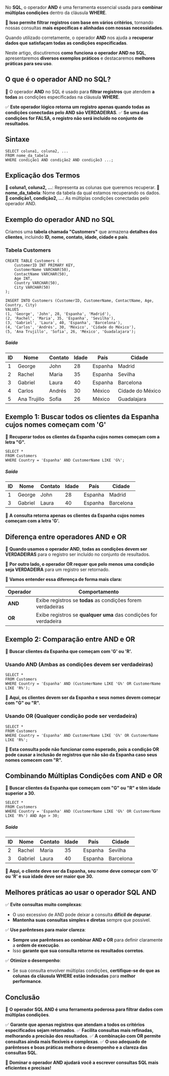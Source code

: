 No **SQL**, o operador **AND** é uma ferramenta essencial usada para **combinar múltiplas condições** dentro da cláusula **WHERE**.

📌 **Isso permite filtrar registros com base em vários critérios**, tornando nossas consultas **mais específicas e alinhadas com nossas necessidades**.

Quando utilizado corretamente, o operador **AND** nos ajuda a **recuperar dados que satisfaçam todas as condições especificadas**.

Neste artigo, discutiremos **como funciona o operador AND no SQL**, apresentaremos **diversos exemplos práticos** e destacaremos **melhores práticas para seu uso**.

## **O que é o operador AND no SQL?**

📌 O operador **AND** no SQL é usado para **filtrar registros** que atendem **a todas** as condições especificadas na cláusula **WHERE**.

✅ **Este operador lógico retorna um registro apenas quando todas as condições conectadas pelo AND são VERDADEIRAS**. 
✅ **Se uma das condições for FALSA, o registro não será incluído no conjunto de resultados**.

## **Sintaxe**

```
SELECT coluna1, coluna2, ...
FROM nome_da_tabela
WHERE condição1 AND condição2 AND condição3 ...;
```

## **Explicação dos Termos**

📌 **coluna1, coluna2, ...**: Representa as colunas que queremos recuperar. 
📌 **nome_da_tabela**: Nome da tabela da qual estamos recuperando os dados. 
📌 **condição1, condição2, ...**: As múltiplas condições conectadas pelo operador AND.

## **Exemplo do operador AND no SQL**

Criamos uma **tabela chamada "Customers"** que armazena **detalhes dos clientes**, incluindo **ID, nome, contato, idade, cidade e país**.

### **Tabela Customers**

```
CREATE TABLE Customers (
    CustomerID INT PRIMARY KEY,
    CustomerName VARCHAR(50),
    ContactName VARCHAR(50),
    Age INT,
    Country VARCHAR(50),
    City VARCHAR(50)
);

INSERT INTO Customers (CustomerID, CustomerName, ContactName, Age, Country, City)
VALUES 
(1, 'George', 'John', 28, 'Espanha', 'Madrid'),
(2, 'Rachel', 'Maria', 35, 'Espanha', 'Sevilha'),
(3, 'Gabriel', 'Laura', 40, 'Espanha', 'Barcelona'),
(4, 'Carlos', 'Andrés', 30, 'México', 'Cidade do México'),
(5, 'Ana Trujillo', 'Sofia', 26, 'México', 'Guadalajara');
```

##### **Saída**

|ID|Nome|Contato|Idade|País|Cidade|
|---|---|---|---|---|---|
|1|George|John|28|Espanha|Madrid|
|2|Rachel|Maria|35|Espanha|Sevilha|
|3|Gabriel|Laura|40|Espanha|Barcelona|
|4|Carlos|Andrés|30|México|Cidade do México|
|5|Ana Trujillo|Sofia|26|México|Guadalajara|

## **Exemplo 1: Buscar todos os clientes da Espanha cujos nomes começam com 'G'**

🎯 **Recuperar todos os clientes da Espanha cujos nomes começam com a letra "G".**

```
SELECT * 
FROM Customers
WHERE Country = 'Espanha' AND CustomerName LIKE 'G%';
```

##### **Saída**

|ID|Nome|Contato|Idade|País|Cidade|
|---|---|---|---|---|---|
|1|George|John|28|Espanha|Madrid|
|3|Gabriel|Laura|40|Espanha|Barcelona|

📌 **A consulta retorna apenas os clientes da Espanha cujos nomes começam com a letra 'G'.**

## **Diferença entre operadores AND e OR**

📌 **Quando usamos o operador AND**, **todas as condições devem ser VERDADEIRAS** para o registro ser incluído no conjunto de resultados.

📌 **Por outro lado, o operador OR requer que pelo menos uma condição seja VERDADEIRA** para um registro ser retornado.

🚀 **Vamos entender essa diferença de forma mais clara:**

|**Operador**|**Comportamento**|
|---|---|
|**AND**|Exibe registros se **todas** as condições forem verdadeiras|
|**OR**|Exibe registros se **qualquer uma** das condições for verdadeira|

## **Exemplo 2: Comparação entre AND e OR**

🎯 **Buscar clientes da Espanha que começam com 'G' ou 'R'.**

### **Usando AND (Ambas as condições devem ser verdadeiras)**

```
SELECT * 
FROM Customers
WHERE Country = 'Espanha' AND (CustomerName LIKE 'G%' OR CustomerName LIKE 'R%');
```

📌 **Aqui, os clientes devem ser da Espanha e seus nomes devem começar com "G" ou "R".**

### **Usando OR (Qualquer condição pode ser verdadeira)**

```
SELECT * 
FROM Customers
WHERE Country = 'Espanha' AND CustomerName LIKE 'G%' OR CustomerName LIKE 'R%';
```

📌 **Esta consulta pode não funcionar como esperado, pois a condição OR pode causar a inclusão de registros que não são da Espanha caso seus nomes comecem com "R".**

## **Combinando Múltiplas Condições com AND e OR**

🎯 **Buscar clientes da Espanha que começam com "G" ou "R" e têm idade superior a 30.**

```
SELECT * 
FROM Customers
WHERE Country = 'Espanha' AND (CustomerName LIKE 'G%' OR CustomerName LIKE 'R%') AND Age > 30;
```

##### **Saída**

|ID|Nome|Contato|Idade|País|Cidade|
|---|---|---|---|---|---|
|2|Rachel|Maria|35|Espanha|Sevilha|
|3|Gabriel|Laura|40|Espanha|Barcelona|

📌 **Aqui, o cliente deve ser da Espanha, seu nome deve começar com 'G' ou 'R' e sua idade deve ser maior que 30.**

## **Melhores práticas ao usar o operador SQL AND**

✅ **Evite consultas muito complexas**:
- O uso excessivo de AND pode deixar a consulta **difícil de depurar**.
- **Mantenha suas consultas simples e diretas** sempre que possível.

✅ **Use parênteses para maior clareza**:
- **Sempre use parênteses ao combinar AND e OR** para definir claramente a **ordem de execução**.
- Isso **garante que sua consulta retorne os resultados corretos**.

✅ **Otimize o desempenho**:
- Se sua consulta envolver múltiplas condições, **certifique-se de que as colunas da cláusula WHERE estão indexadas** para **melhor performance**.

## **Conclusão**

📌 **O operador SQL AND é uma ferramenta poderosa para filtrar dados com múltiplas condições**.

✅ **Garante que apenas registros que atendam a todos os critérios especificados sejam retornados**. 
✅ **Facilita consultas mais refinadas, melhorando a precisão dos resultados**. 
✅ **A combinação com OR permite consultas ainda mais flexíveis e complexas**. 
✅ **O uso adequado de parênteses e boas práticas melhora o desempenho e a clareza das consultas SQL**.

🚀 **Dominar o operador AND ajudará você a escrever consultas SQL mais eficientes e precisas!**

